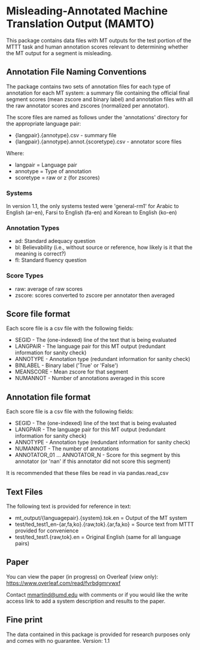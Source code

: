 # Misleading-Annotated Machine Translation Output (MAMTO)

This package contains data files with MT outputs for the test portion of the MTTT task and 
human annotation scores relevant to determining whether the MT output for a segment is misleading.

## Annotation File Naming Conventions

The package contains two sets of annotation files for each type of annotation for each MT system: a summary file containing the official final 
segment scores (mean zscore and binary label) and annotation files with all the raw annotator scores and zscores (normalized per annotator).

The score files are named as follows under the 'annotations' directory for the appropriate language pair:

* {langpair}.{annotype}.csv - summary file
* {langpair}.{annotype}.annot.{scoretype}.csv - annotator score files

Where:

* langpair = Language pair
* annotype = Type of annotation
* scoretype = raw or z (for zscores)

### Systems 

In version 1.1, the only systems tested were 'general-rm1' for Arabic to English (ar-en), Farsi to English (fa-en) and Korean to English (ko-en)

### Annotation Types
* ad: Standard adequacy question
* bl: Believability (i.e., without source or reference, how likely is it that the meaning is correct?)
* fl: Standard fluency question

### Score Types
* raw: average of raw scores
* zscore: scores converted to zscore per annotator then averaged

## Score file format

Each score file is a csv file with the following fields:
* SEGID - The (one-indexed) line of the text that is being evaluated
* LANGPAIR - The language pair for this MT output (redundant information for sanity check)
* ANNOTYPE - Annotation type (redundant information for sanity check)
* BINLABEL - Binary label ('True' or 'False')
* MEANSCORE - Mean zscore for that segment
* NUMANNOT - Number of annotations averaged in this score

## Annotation file format

Each score file is a csv file with the following fields:
* SEGID - The (one-indexed) line of the text that is being evaluated
* LANGPAIR - The language pair for this MT output (redundant information for sanity check)
* ANNOTYPE - Annotation type (redundant information for sanity check)
* NUMANNOT - The number of annotations
* ANNOTATOR_01 ... ANNOTATOR_N - Score for this segment by this annotator (or 'nan' if this annotator did not score this segment)

It is recommended that these files be read in via pandas.read_csv

## Text Files

The following text is provided for reference in text:
* mt_output/{languagepair}.{system}.tok.en = Output of the MT system
* test/ted_test1_en-{ar,fa,ko}.{raw,tok}.{ar,fa,ko} = Source text from MTTT provided for convenience
* test/ted_test1.{raw,tok}.en = Original English (same for all language pairs)

## Paper

You can view the paper (in progress) on Overleaf (view only): https://www.overleaf.com/read/fvrbdgmrvwxf

Contact mmartind@umd.edu with comments or if you would like the write access link to add a system 
description and results to the paper.

## Fine print
The data contained in this package is provided for research purposes only and comes with no guarantee.
Version: 1.1
